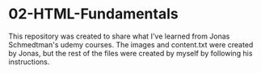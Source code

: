 # 02-HTML-Fundamentals

This repository was created to share what I've learned from Jonas Schmedtman's udemy courses. The images and content.txt were created by Jonas, but the rest of the files were created by myself by following his instructions.
